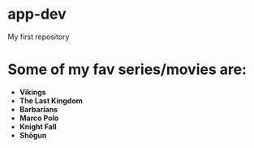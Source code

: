 # app-dev
My first repository

# Some of my fav series/movies are:
* **Vikings**
* **The Last Kingdom**
* **Barbarians**
* **Marco Polo**
* **Knight Fall**
* **Shōgun**
